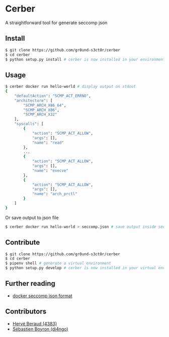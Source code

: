 # Cerber
A straightforward tool for generate seccomp json

## Install
```sh
$ git clone https://github.com/gr0und-s3ct0r/cerber
$ cd cerber
$ python setup.py install # cerber is now installed in your environment
```

## Usage
```sh
$ cerber docker run hello-world # display output on stdout
{
    "defaultAction": "SCMP_ACT_ERRNO", 
    "architecture": [
        "SCMP_ARCH_X86_64", 
        "SCMP_ARCH_X86", 
        "SCMP_ARCH_X32"
    ], 
    "syscalls": [
        {
            "action": "SCMP_ACT_ALLOW", 
            "args": [], 
            "name": "read"
        }, 
        ...
        {
            "action": "SCMP_ACT_ALLOW", 
            "args": [], 
            "name": "execve"
        }, 
        {
            "action": "SCMP_ACT_ALLOW", 
            "args": [], 
            "name": "arch_prctl"
        }
    ]
}
```

Or save output to json file
```sh
$ cerber docker run hello-world > seccomp.json # save output inside seccomp.json file
```

## Contribute
```sh
$ git clone https://github.com/gr0und-s3ct0r/cerber
$ cd cerber
$ pipenv shell # generate a virtual environment
$ python setup.py develop # cerber is now installed in your virtual environment on develop mode
```

## Further reading
- [docker seccomp json format](https://antitree.com/2017/09/docker-seccomp-json-format/)


## Contributors
- [Hervé Beraud (4383)](https://github.com/4383)
- [Sébastien Boyron (dj4ngo)](https://github.com/dj4ngo)
